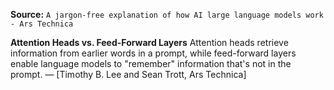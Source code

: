 **Source:** `A jargon-free explanation of how AI large language models work - Ars Technica`

**Attention Heads vs. Feed-Forward Layers**
Attention heads retrieve information from earlier words in a prompt, while feed-forward layers enable language models to "remember" information that's not in the prompt. — [Timothy B. Lee and Sean Trott, Ars Technica]
